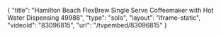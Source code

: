 {
    "title": "Hamilton Beach FlexBrew Single Serve Coffeemaker with Hot Water Dispensing 49988",
    "type": "solo",
    "layout": "iframe-static",
    "videoId": "83096815",
    "url": "\/tvpembed\/83096815"
}